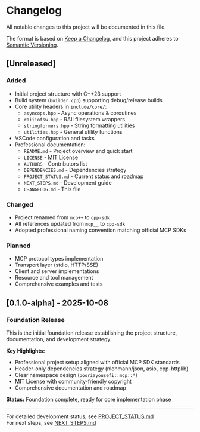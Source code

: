 # Changelog

All notable changes to this project will be documented in this file.

The format is based on [Keep a Changelog](https://keepachangelog.com/en/1.0.0/),
and this project adheres to [Semantic Versioning](https://semver.org/spec/v2.0.0.html).

## [Unreleased]

### Added
- Initial project structure with C++23 support
- Build system (`builder.cpp`) supporting debug/release builds
- Core utility headers in `include/core/`:
  - `asyncops.hpp` - Async operations & coroutines
  - `raiiiofsw.hpp` - RAII filesystem wrappers
  - `stringformers.hpp` - String formatting utilities
  - `utilities.hpp` - General utility functions
- VSCode configuration and tasks
- Professional documentation:
  - `README.md` - Project overview and quick start
  - `LICENSE` - MIT License
  - `AUTHORS` - Contributors list
  - `DEPENDENCIES.md` - Dependencies strategy
  - `PROJECT_STATUS.md` - Current status and roadmap
  - `NEXT_STEPS.md` - Development guide
  - `CHANGELOG.md` - This file

### Changed
- Project renamed from `mcp++` to `cpp-sdk`
- All references updated from `mcp__` to `cpp-sdk`
- Adopted professional naming convention matching official MCP SDKs

### Planned
- MCP protocol types implementation
- Transport layer (stdio, HTTP/SSE)
- Client and server implementations
- Resource and tool management
- Comprehensive examples and tests

## [0.1.0-alpha] - 2025-10-08

### Foundation Release

This is the initial foundation release establishing the project structure,
documentation, and development strategy.

**Key Highlights:**
- Professional project setup aligned with official MCP SDK standards
- Header-only dependencies strategy (nlohmann/json, asio, cpp-httplib)
- Clear namespace design (`pooriayousefi::mcp::*`)
- MIT License with community-friendly copyright
- Comprehensive documentation and roadmap

**Status:** Foundation complete, ready for core implementation phase

---

For detailed development status, see [PROJECT_STATUS.md](PROJECT_STATUS.md)  
For next steps, see [NEXT_STEPS.md](NEXT_STEPS.md)
